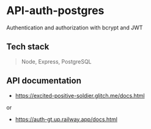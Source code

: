 # API-auth-postgres

Authentication and authorization with bcrypt and JWT

## Tech stack

> Node, Express, PostgreSQL

## API documentation

- https://excited-positive-soldier.glitch.me/docs.html

or

- https://auth-gt.up.railway.app/docs.html
